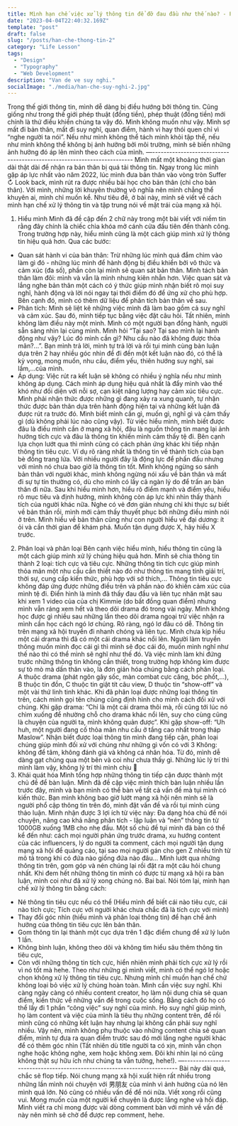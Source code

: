 ```yaml
---
title: Mình hạn chế việc xử lý thông tin để đỡ đau đầu như thế nào? - Phần 2
date: "2023-04-04T22:40:32.169Z"
template: "post"
draft: false
slug: "/posts/han-che-thong-tin-2"
category: "Life Lesson"
tags:
  - "Design"
  - "Typography"
  - "Web Development"
description: "Van de ve suy nghi."
socialImage: "./media/han-che-suy-nghi-2.jpg"
---
```



Trong thế giới thông tin, mình dễ dàng bị điều hướng bởi thông tin. Cũng giống như trong thế giới phép thuật (đồng tiền), phép thuật (đồng tiền) mới chính là thứ điều khiển chúng ta vậy đó. Mình không muốn như vậy. Mình sợ mất đi bản thân, mất đi suy nghĩ, quan điểm, hành vi hay thói quen chỉ vì “nghe người ta nói”. Nếu như mình không thể tách mình khỏi tập thể, nếu như mình không thể không bị ảnh hưởng bởi môi trường, mình sẽ biến những ảnh hưởng đó áp lên mình theo cách của mình. 
—-----------------------------------------------------------------------
Mình mất một khoảng thời gian dài thật dài để nhận ra bản thân bị quá tải thông tin. Ngay trong lúc mình gặp áp lực nhất vào năm 2022, lúc mình đưa bản thân vào vòng tròn Suffer ↻ Look back, mình rút ra được nhiều bài học cho bản thân (chỉ cho bản thân). Với mình, những lời khuyên thường vô nghĩa nên mình chẳng thể khuyên ai, mình chỉ muốn kể. Như tiêu đề, ở bài này, mình sẽ viết về cách mình hạn chế xử lý thông tin và tập trung nói về mặt trái của mạng xã hội. 
1. Hiểu mình 
Mình đã đề cập đến 2 chữ này trong một bài viết với niềm tin rằng đây chính là chiếc chìa khóa mở cánh cửa đầu tiên đến thành công. Trong trường hợp này, hiểu mình cũng là một cách giúp mình xử lý thông tin hiệu quả hơn. Qua các bước:
- Quan sát hành vi của bản thân: Trừ những lúc mình quá đắm chìm vào làm gì đó - những lúc mình để hành động bị điều khiển bởi vô thức và cảm xúc (đa số), phần còn lại mình sẽ quan sát bản thân. Mình tách bản thân làm đôi: mình và vẫn là mình nhưng kiên nhẫn hơn. Việc quan sát và lắng nghe bản thân một cách có ý thức giúp mình nhận biết rõ mọi suy nghĩ, hành động và lời nói ngay tại thời điểm đó để ứng xử cho phù hợp. Bên cạnh đó, mình có thêm dữ liệu để phân tích bản thân về sau.
- Phân tích: Mình sẽ liệt kê những việc mình đã làm bao gồm cả suy nghĩ và cảm xúc. Sau đó, mình tiếp tục bằng việc đặt câu hỏi. Tất nhiên, mình không làm điều này một mình. Mình có một người bạn đồng hành, người sẵn sàng nhìn lại cùng mình. Mình hỏi “Tại sao? Tại sao mình lại hành động như vậy? Lúc đó mình cần gì? Nhu cầu nào đã không được thỏa mãn?...”. Bạn mình trả lời, mình tự trả lời và rồi tụi mình cùng bàn luận dựa trên 2 hay nhiều góc nhìn để đi đến một kết luận nào đó, có thể là kỳ vọng, mong muốn, nhu cầu, điểm yếu, thiên hướng suy nghĩ, sai lầm,...của mình.
- Áp dụng: Việc rút ra kết luận sẽ không có nhiều ý nghĩa nếu như mình không áp dụng. Cách mình áp dụng hiệu quả nhất là đẩy mình vào thế khó như đối diện với nỗi sợ, cạn kiệt năng lượng hay cảm xúc tiêu cực. Mình phải nhận thức được những gì đang xảy ra xung quanh, tự nhận thức được bản thân dựa trên hành động hiện tại và những kết luận đã được rút ra trước đó. Mình biết mình cần gì, muốn gì, nghĩ gì và cảm thấy gì (dù không phải lúc nào cũng vậy).
Từ việc hiểu mình, mình biết được đâu là điều mình cần ở mạng xã hội, đâu là nguồn thông tin mang lại ảnh hưởng tích cực và đâu là thông tin khiến mình cảm thấy tệ đi. Bên cạnh lựa chọn lướt qua thì mình cũng có cách phản ứng khác khi tiếp nhận thông tin tiêu cực. Ví dụ rõ ràng nhất là thông tin về thành tích của bạn bè đồng trang lứa. Với nhiều người đây là động lực để phấn đấu nhưng với mình nó chưa bao giờ là thông tin tốt. Mình không ngừng so sánh bản thân với người khác, mình không ngừng nói xấu về bản thân và mất đi sự tự tin thường có, dù cho mình có lấy cả ngàn lý do để trấn an bản thân đi nữa. Sau khi hiểu mình hơn, hiểu rõ điểm mạnh và điểm yếu, hiểu rõ mục tiêu và định hướng, mình không còn áp lực khi nhìn thấy thành tích của người khác nữa. Nghe có vẻ đơn giản nhưng chỉ khi thực sự biết về bản thân rồi, mình mới cảm thấy thuyết phục bởi những điều mình nói ở trên. 
Mình hiểu về bản thân cũng như con người hiểu về đại dương: ít ỏi và cần thời gian để khám phá. Muốn tận dụng được X, hãy hiểu X trước.
2. Phân loại và phân loại
Bên cạnh việc hiểu mình, hiểu thông tin cũng là một cách giúp mình xử lý chúng hiệu quả hơn. Mình sẽ chia thông tin thành 2 loại: tích cực và tiêu cực. Những thông tin tích cực giúp mình thỏa mãn một nhu cầu cần thiết nào đó như thông tin mang tính giải trí, thời sự, cung cấp kiến thức, phù hợp với sở thích,... Thông tin tiêu cực không đáp ứng được những điều trên và phần nào đó khiến cảm xúc của mình tệ đi. Điển hình là mình đã thấy đau đầu và liên tục nhăn mặt sau khi xem 1 video của của chị Kimmie (do bất đồng quan điểm) nhưng mình vẫn ráng xem hết và theo dõi drama đó trong vài ngày. Mình không học được gì nhiều sau những lần theo dõi drama ngoại trừ việc nhận ra mình cần học cách ngó lơ chúng. Rõ ràng, ngó lơ đâu có dễ. Thông tin trên mạng xã hội truyền đi nhanh chóng và liên tục. Mình chưa kịp hiểu một cái drama thì đã có một cái drama khác nổi lên. Người làm truyền thông muốn mình đọc cái gì thì mình sẽ đọc cái đó, muốn mình nghĩ như thế nào thì có thể mình sẽ nghĩ như thế đó. Và việc mình làm khi đứng trước những thông tin không cần thiết, trong trường hợp không kìm được sự tò mò mà dấn thân vào, là đơn giản hóa chúng bằng cách phân loại. A thuộc drama (phát ngôn gây sốc, màn combat cực căng, bóc phốt,...), B thuộc tin đồn, C thuộc tin giật tít câu view, D thuộc tin “show-off” và một vài thứ linh tinh khác. Khi đã phân loại được những loại thông tin trên, cách mình gọi tên chúng cũng định hình cho mình cách đối xử với chúng. Khi gặp drama: “Chỉ là một cái drama thôi mà, rồi cũng tới lúc nó chìm xuống để nhường chỗ cho drama khác nổi lên, suy cho cùng cũng là chuyện của người ta, mình không quản được”. Khi gặp show-off: “Uh huh, một người đang cố thỏa mãn nhu cầu ở tầng cao nhất trong tháp Maslow”. Nhận biết được loại thông tin mình đang tiếp cận, phân loại chúng giúp mình đối xử với chúng như những gì vốn có với 3 Không: không để tâm, không đánh giá và không cá nhân hóa. Từ đó, mình dễ dàng gạt chúng qua một bên và coi như chưa thấy gì. Những lúc lý trí thì mình làm vậy, không lý trí thì mình chịu 🙂
3. Khái quát hóa
Mình tổng hợp những thông tin tiếp cận được thành một chủ đề để bàn luận. Mình đã đề cập việc mình thích bàn luận nhiều lần trước đây, mình và bạn mình có thể bàn về tất cả vấn đề mà tụi mình có kiến thức. Bạn mình không bao giờ lướt mạng xã hội nên mình sẽ là người phổ cập thông tin trên đó, mình đặt vấn đề và rồi tụi mình cùng thảo luận. Mình nhận được 3 lợi ích từ việc này: Đa dạng hóa chủ đề nói chuyện, nâng cao khả năng phân tích - lập luận và “nén” thông tin từ 1000GB xuống 1MB cho nhẹ đầu. Một số chủ đề tụi mình đã bàn có thể kể đến như: cách mọi người phản ứng trước drama, xu hướng content của các influencers, lý do người ta comment, cách mọi người tận dụng mạng xã hội để quảng cáo, tại sao mọi người gán cho gen Z nhiều tính từ mô tả trong khi có đứa nào giống đứa nào đâu... Mình lướt qua những thông tin trên, gom góp và nén chúng lại rồi đặt ra một câu hỏi chung nhất. Khi đem hết những thông tin mình có được từ mạng xã hội ra bàn luận, mình coi như đã xử lý xong chúng nó. Bai bai. 
Nói tóm lại, mình hạn chế xử lý thông tin bằng cách:
- Né thông tin tiêu cực nếu có thể (Hiểu mình để biết cái nào tiêu cực, cái nào tích cực; Tích cực với người khác chưa chắc đã là tích cực với mình)
- Thay đổi góc nhìn (hiểu mình và phân loại thông tin) để hạn chế ảnh hưởng của thông tin tiêu cực lên bản thân.
- Gom thông tin lại thành một cục dựa trên 1 đặc điểm chung để xử lý luôn 1 lần.
- Không bình luận, không theo dõi và không tìm hiểu sâu thêm thông tin tiêu cực,
- Còn với những thông tin tích cực, hiển nhiên mình phải tích cực xử lý rồi vì nó tốt mà hehe.
Theo như những gì mình viết, mình có thể ngó lơ hoặc chọn không xử lý thông tin tiêu cực. Nhưng mình chỉ muốn hạn chế chứ không loại bỏ việc xử lý chúng hoàn toàn. Mình cần việc suy nghĩ. Khi càng ngày càng có nhiều content creator, họ làm nội dung chia sẻ quan điểm, kiến thức về những vấn đề trong cuộc sống. Bằng cách đó họ có thể lấy đi 1 phần “công việc” suy nghĩ của mình. Họ suy nghĩ giúp mình, họ làm content và việc của mình là tiêu thụ những content trên, để rồi mình cũng có những kết luận hay nhưng lại không cần phải suy nghĩ nhiều. Vậy nên, mình không phụ thuộc vào những content chia sẻ quan điểm, mình tự đưa ra quan điểm trước sau đó mới lắng nghe người khác để có thêm góc nhìn (Tất nhiên dù title người ta có xịn, mình vẫn chọn nghe hoặc không nghe, xem hoặc không xem. Đôi khi nhìn lại nó cũng không thật sự hữu ích như chúng ta vẫn tưởng, hehe!).
—------------------------------------------------------------------------
Bài này dài quá, chắc sẽ flop tiếp. Nói chung mạng xã hội xuất hiện rất nhiều trong những lần mình nói chuyện với 男朋友 của mình vì ảnh hưởng của nó lên mình quá lớn. Nó cũng có nhiều vấn đề để nói nữa. Viết xong rồi cũng vui. Mong muốn của một người kể chuyện là được lắng nghe và hồi đáp. Mình viết ra chỉ mong được vài dòng comment bàn với mình về vấn đề này nên mình sẽ chờ để được rep comment, hehe.